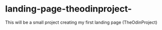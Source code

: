 # landing-page-theodinproject-
This will be a small project creating my first landing page (TheOdinProject)
